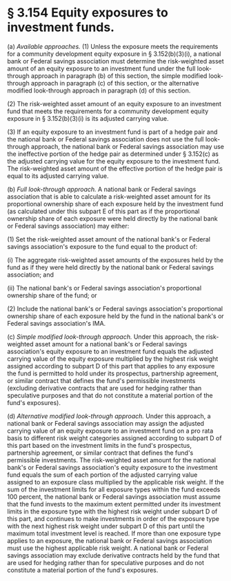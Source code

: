 # § 3.154   Equity exposures to investment funds.

(a) *Available approaches.* (1) Unless the exposure meets the requirements for a community development equity exposure in § 3.152(b)(3)(i), a national bank or Federal savings association must determine the risk-weighted asset amount of an equity exposure to an investment fund under the full look-through approach in paragraph (b) of this section, the simple modified look-through approach in paragraph (c) of this section, or the alternative modified look-through approach in paragraph (d) of this section.


(2) The risk-weighted asset amount of an equity exposure to an investment fund that meets the requirements for a community development equity exposure in § 3.152(b)(3)(i) is its adjusted carrying value.


(3) If an equity exposure to an investment fund is part of a hedge pair and the national bank or Federal savings association does not use the full look-through approach, the national bank or Federal savings association may use the ineffective portion of the hedge pair as determined under § 3.152(c) as the adjusted carrying value for the equity exposure to the investment fund. The risk-weighted asset amount of the effective portion of the hedge pair is equal to its adjusted carrying value.


(b) *Full look-through approach.* A national bank or Federal savings association that is able to calculate a risk-weighted asset amount for its proportional ownership share of each exposure held by the investment fund (as calculated under this subpart E of this part as if the proportional ownership share of each exposure were held directly by the national bank or Federal savings association) may either:


(1) Set the risk-weighted asset amount of the national bank's or Federal savings association's exposure to the fund equal to the product of:


(i) The aggregate risk-weighted asset amounts of the exposures held by the fund as if they were held directly by the national bank or Federal savings association; and


(ii) The national bank's or Federal savings association's proportional ownership share of the fund; or


(2) Include the national bank's or Federal savings association's proportional ownership share of each exposure held by the fund in the national bank's or Federal savings association's IMA.


(c) *Simple modified look-through approach.* Under this approach, the risk-weighted asset amount for a national bank's or Federal savings association's equity exposure to an investment fund equals the adjusted carrying value of the equity exposure multiplied by the highest risk weight assigned according to subpart D of this part that applies to any exposure the fund is permitted to hold under its prospectus, partnership agreement, or similar contract that defines the fund's permissible investments (excluding derivative contracts that are used for hedging rather than speculative purposes and that do not constitute a material portion of the fund's exposures).


(d) *Alternative modified look-through approach.* Under this approach, a national bank or Federal savings association may assign the adjusted carrying value of an equity exposure to an investment fund on a pro rata basis to different risk weight categories assigned according to subpart D of this part based on the investment limits in the fund's prospectus, partnership agreement, or similar contract that defines the fund's permissible investments. The risk-weighted asset amount for the national bank's or Federal savings association's equity exposure to the investment fund equals the sum of each portion of the adjusted carrying value assigned to an exposure class multiplied by the applicable risk weight. If the sum of the investment limits for all exposure types within the fund exceeds 100 percent, the national bank or Federal savings association must assume that the fund invests to the maximum extent permitted under its investment limits in the exposure type with the highest risk weight under subpart D of this part, and continues to make investments in order of the exposure type with the next highest risk weight under subpart D of this part until the maximum total investment level is reached. If more than one exposure type applies to an exposure, the national bank or Federal savings association must use the highest applicable risk weight. A national bank or Federal savings association may exclude derivative contracts held by the fund that are used for hedging rather than for speculative purposes and do not constitute a material portion of the fund's exposures.




